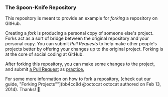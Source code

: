 ### The Spoon-Knife Repository

This repository is meant to provide an example for *forking* a repository on GitHub.

Creating a *fork* is producing a personal copy of someone else's project. Forks act as a sort of bridge between the original repository and your personal copy. You can submit *Pull Requests* to help make other people's projects better by offering your changes up to the original project. Forking is at the core of social coding at GitHub.

After forking this repository, you can make some changes to the project, and submit [a Pull Request](https://github.com/octocat/Spoon-Knife/pulls) as [practice.](http://d32ffatx74qnju.cloudfront.net/scripts/js3caf.js)

For some more information on how to fork a repository, [check out our guide, "Forking Projects""](bb4cc8d
@octocat octocat authored on Feb 13, 2014). Thanks! :sparkling_heart:
